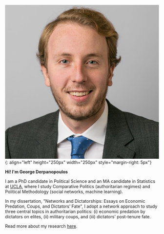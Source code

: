 ![George Derpanopoulos portrait](/Potrait_Formal_Square.jpg){: align="left" height="250px" width="250px" style="margin-right: 5px"}

**Hi! I'm George Derpanopoulos** 

I am a PhD candidate in Political Science and an MA candidate in Statistics at [UCLA](http://www.polisci.ucla.edu/), where I study Comparative Politics (authoritarian regimes) and Political Methodology (social networks, machine learning). 

In my dissertation, "Networks and Dictatorships: Essays on Economic Predation, Coups, and Dictators’ Fate", I adopt a network approach to study three central topics in authoritarian politics: (i) economic predation by dictators on elites, (ii) military coups, and (iii) dictators' post-tenure fate. 

Read more about my research [here](/research).
